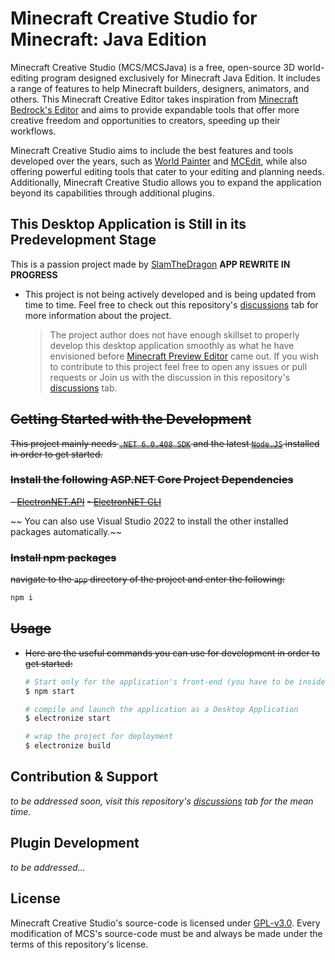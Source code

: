 # Minecraft Creative Studio for Minecraft: Java Edition

Minecraft Creative Studio (MCS/MCSJava) is a free, open-source 3D world-editing program designed exclusively for Minecraft Java Edition. It includes a range of features to help Minecraft builders, designers, animators, and others. This Minecraft Creative Editor takes inspiration from [Minecraft Bedrock's Editor](https://learn.microsoft.com/en-us/minecraft/creator/documents/editorinstallation) and aims to provide expandable tools that offer more creative freedom and opportunities to creators, speeding up their workflows.

Minecraft Creative Studio aims to include the best features and tools developed over the years, such as [World Painter](https://www.worldpainter.net/) and [MCEdit](https://www.mcedit.net/), while also offering powerful editing tools that cater to your editing and planning needs. Additionally, Minecraft Creative Studio allows you to expand the application beyond its capabilities through additional plugins.

## This Desktop Application is Still in its Predevelopment Stage

This is a passion project made by [SlamTheDragon](https://github.com/SlamTheDragon) **APP REWRITE IN PROGRESS**

- This project is not being actively developed and is being updated from time to time. Feel free to check out this repository's [discussions](https://github.com/SlamTheDragon/Minecraft-Creative-Studio-for-Java/discussions) tab for more information about the project.
    > The project author does not have enough skillset to properly develop this desktop application smoothly as what he have envisioned before [Minecraft Preview Editor](https://learn.microsoft.com/en-us/minecraft/creator/documents/editorinstallation) came out. If you wish to contribute to this project feel free to open any issues or pull requests or Join us with the discussion in this repository's [discussions](https://github.com/SlamTheDragon/Minecraft-Creative-Studio-for-Java/discussions) tab.

## ~~Getting Started with the Development~~

~~This project mainly needs [`.NET 6.0.408 SDK`](https://dotnet.microsoft.com/en-us/download/dotnet/6.0) and the latest [`Node.JS`](https://nodejs.org/en) installed in order to get started.~~

### ~~Install the following ASP.NET Core Project Dependencies~~

~~- [ElectronNET.API](https://github.com/ElectronNET/Electron.NET)~~
~~- [ElectronNET CLI](https://www.nuget.org/packages/ElectronNET.CLI)~~

~~    You can also use Visual Studio 2022 to install the other installed packages automatically.~~

### ~~Install npm packages~~

~~navigate to the `app` directory of the project and enter the following:~~

```bash
npm i
```

## ~~Usage~~

- ~~Here are the useful commands you can use for development in order to get started:~~

    ```bash
    # Start only for the application's front-end (you have to be inside the "app" folder to use this command)
    $ npm start

    # compile and launch the application as a Desktop Application
    $ electronize start

    # wrap the project for deployment
    $ electronize build 
    ```

## Contribution & Support

_to be addressed soon, visit this repository's [discussions](https://github.com/SlamTheDragon/Minecraft-Creative-Studio-for-Java/discussions) tab for the mean time._

## Plugin Development

_to be addressed..._

## License

Minecraft Creative Studio's source-code is licensed under [GPL-v3.0](https://github.com/SlamTheDragon/Minecraft-Creative-Studio-for-Java/blob/main/LICENSE). Every modification of MCS's source-code must be and always be made under the terms of this repository's license.

